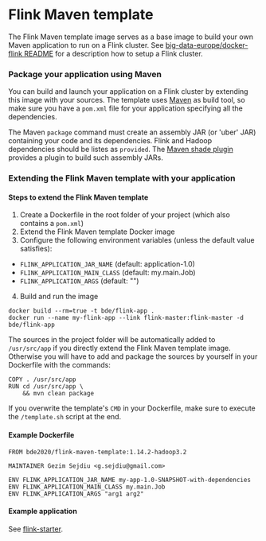 # Flink Maven template

The Flink Maven template image serves as a base image to build your own Maven application to run on a Flink cluster. See [big-data-europe/docker-flink README](https://github.com/big-data-europe/docker-flink) for a description how to setup a Flink cluster.

### Package your application using Maven
You can build and launch your application on a Flink cluster by extending this image with your sources. The template uses [Maven](https://maven.apache.org/) as build tool, so make sure you have a `pom.xml` file for your application specifying all the dependencies.

The Maven `package` command must create an assembly JAR (or 'uber' JAR) containing your code and its dependencies. Flink and Hadoop dependencies should be listes as `provided`. The [Maven shade plugin](http://maven.apache.org/plugins/maven-shade-plugin/) provides a plugin to build such assembly JARs.

### Extending the Flink Maven template with your application

#### Steps to extend the Flink Maven template
1. Create a Dockerfile in the root folder of your project (which also contains a `pom.xml`)
2. Extend the Flink Maven template Docker image
3. Configure the following environment variables (unless the default value satisfies):
  * `FLINK_APPLICATION_JAR_NAME` (default: application-1.0)
  * `FLINK_APPLICATION_MAIN_CLASS` (default: my.main.Job)
  * `FLINK_APPLICATION_ARGS` (default: "")
4. Build and run the image
```
docker build --rm=true -t bde/flink-app .
docker run --name my-flink-app --link flink-master:flink-master -d bde/flink-app
```

The sources in the project folder will be automatically added to `/usr/src/app` if you directly extend the Flink Maven template image. Otherwise you will have to add and package the sources by yourself in your Dockerfile with the commands:

    COPY . /usr/src/app
    RUN cd /usr/src/app \
        && mvn clean package
      
If you overwrite the template's `CMD` in your Dockerfile, make sure to execute the `/template.sh` script at the end.

#### Example Dockerfile
```
FROM bde2020/flink-maven-template:1.14.2-hadoop3.2

MAINTAINER Gezim Sejdiu <g.sejdiu@gmail.com>

ENV FLINK_APPLICATION_JAR_NAME my-app-1.0-SNAPSHOT-with-dependencies
ENV FLINK_APPLICATION_MAIN_CLASS my.main.Job
ENV FLINK_APPLICATION_ARGS "arg1 arg2"
```

#### Example application
See [flink-starter](https://github.com/gezims/flink-starter).

